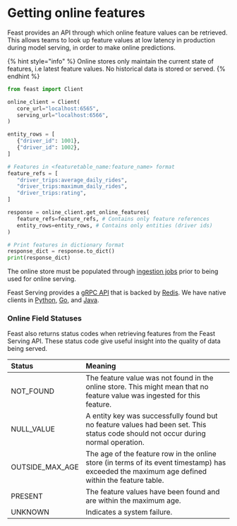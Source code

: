 # Getting online features

Feast provides an API through which online feature values can be retrieved. This allows teams to look up feature values at low latency in production during model serving, in order to make online predictions.

{% hint style="info" %}
Online stores only maintain the current state of features, i.e latest feature values. No historical data is stored or served.
{% endhint %}

```python
from feast import Client

online_client = Client(
   core_url="localhost:6565",
   serving_url="localhost:6566",
)

entity_rows = [
   {"driver_id": 1001},
   {"driver_id": 1002},
]

# Features in <featuretable_name:feature_name> format
feature_refs = [
   "driver_trips:average_daily_rides",
   "driver_trips:maximum_daily_rides",
   "driver_trips:rating",
]

response = online_client.get_online_features(
   feature_refs=feature_refs, # Contains only feature references
   entity_rows=entity_rows, # Contains only entities (driver ids)
)

# Print features in dictionary format
response_dict = response.to_dict()
print(response_dict)
```

The online store must be populated through [ingestion jobs](define-and-ingest-features.md#batch-source-to-online-store) prior to being used for online serving.

Feast Serving provides a [gRPC API](https://api.docs.feast.dev/grpc/feast.serving.pb.html) that is backed by [Redis](https://redis.io/). We have native clients in [Python](https://api.docs.feast.dev/python/), [Go](https://godoc.org/github.com/gojek/feast/sdk/go), and [Java](https://javadoc.io/doc/dev.feast).

### Online Field Statuses

Feast also returns status codes when retrieving features from the Feast Serving API. These status code give useful insight into the quality of data being served. 

| Status | Meaning |
| :--- | :--- |
| NOT\_FOUND | The feature value was not found in the online store. This might mean that no feature value was ingested for this feature. |
| NULL\_VALUE | A entity key was successfully found but no feature values had been set. This status code should not occur during normal operation. |
| OUTSIDE\_MAX\_AGE | The age of the feature row in the online store \(in terms of its event timestamp\) has exceeded the maximum age defined within the feature table. |
| PRESENT | The feature values have been found and are within the maximum age. |
| UNKNOWN | Indicates a system failure. |

